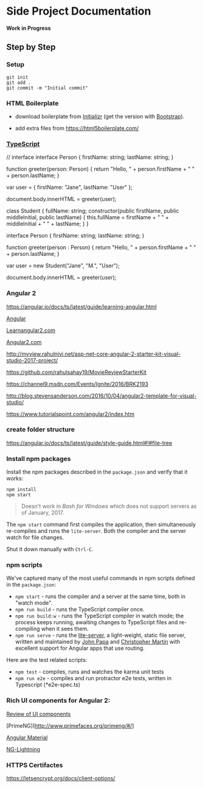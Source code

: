 # Side Project Documentation

**Work in Progress**


## Step by Step

### Setup

```
git init
git add .
git commit -m "Initial commit"
```

### HTML Boilerplate

- download boilerplate from [Initializr](http://www.initializr.com/)
(get the version with [Bootstrap](http://getbootstrap.com/)).

- add extra files from https://html5boilerplate.com/


### [TypeScript](http://www.typescriptlang.org/)

// interface
interface Person {
    firstName: string;
    lastName: string;
}

function greeter(person: Person) {
    return "Hello, " + person.firstName + " " + person.lastName;
}

var user = { firstName: "Jane", lastName: "User" };

document.body.innerHTML = greeter(user);

class Student {
    fullName: string;
    constructor(public firstName, public middleInitial, public lastName) {
        this.fullName = firstName + " " + middleInitial + " " + lastName;
    }
}

interface Person {
    firstName: string;
    lastName: string;
}

function greeter(person : Person) {
    return "Hello, " + person.firstName + " " + person.lastName;
}

var user = new Student("Jane", "M.", "User");

document.body.innerHTML = greeter(user);



### Angular 2


https://angular.io/docs/ts/latest/guide/learning-angular.html


[Angular](https://angular.io/)

[Learnangular2.com](http://learnangular2.com)

[Angular2.com](http://www.angular2.com/)

http://myview.rahulnivi.net/asp-net-core-angular-2-starter-kit-visual-studio-2017-project/

https://github.com/rahulsahay19/MovieReviewStarterKit

https://channel9.msdn.com/Events/Ignite/2016/BRK2193

http://blog.stevensanderson.com/2016/10/04/angular2-template-for-visual-studio/

https://www.tutorialspoint.com/angular2/index.htm


### create folder structure

https://angular.io/docs/ts/latest/guide/style-guide.html#!#file-tree



### Install npm packages

Install the npm packages described in the `package.json` and verify that it works:

```shell
npm install
npm start
```

>Doesn't work in _Bash for Windows_ which does not support servers as of January, 2017.

The `npm start` command first compiles the application, 
then simultaneously re-compiles and runs the `lite-server`.
Both the compiler and the server watch for file changes.

Shut it down manually with `Ctrl-C`.

### npm scripts

We've captured many of the most useful commands in npm scripts defined in the `package.json`:

* `npm start` - runs the compiler and a server at the same time, both in "watch mode".
* `npm run build` - runs the TypeScript compiler once.
* `npm run build:w` - runs the TypeScript compiler in watch mode; the process keeps running, awaiting changes to TypeScript files and re-compiling when it sees them.
* `npm run serve` - runs the [lite-server](https://www.npmjs.com/package/lite-server), a light-weight, static file server, written and maintained by
[John Papa](https://github.com/johnpapa) and
[Christopher Martin](https://github.com/cgmartin)
with excellent support for Angular apps that use routing.

Here are the test related scripts:
* `npm test` - compiles, runs and watches the karma unit tests
* `npm run e2e` - compiles and run protractor e2e tests, written in Typescript (*e2e-spec.ts)





### Rich UI components for Angular 2:

[Review of UI components](https://www.infoq.com/articles/Angular2-TypeScript-High-Level-Overview)

[PrimeNG](http://www.primefaces.org/primeng/#/]

[Angular Material](https://material.angular.io/)

[NG-Lightning](http://ng-lightning.github.io/ng-lightning/#/)



### HTTPS Certifactes

https://letsencrypt.org/docs/client-options/ 